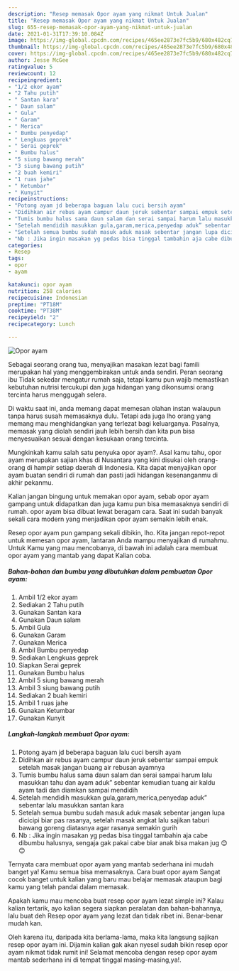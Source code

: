 ```yaml
---
description: "Resep memasak Opor ayam yang nikmat Untuk Jualan"
title: "Resep memasak Opor ayam yang nikmat Untuk Jualan"
slug: 655-resep-memasak-opor-ayam-yang-nikmat-untuk-jualan
date: 2021-01-31T17:39:10.084Z
image: https://img-global.cpcdn.com/recipes/465ee2873e7fc5b9/680x482cq70/opor-ayam-foto-resep-utama.jpg
thumbnail: https://img-global.cpcdn.com/recipes/465ee2873e7fc5b9/680x482cq70/opor-ayam-foto-resep-utama.jpg
cover: https://img-global.cpcdn.com/recipes/465ee2873e7fc5b9/680x482cq70/opor-ayam-foto-resep-utama.jpg
author: Jesse McGee
ratingvalue: 5
reviewcount: 12
recipeingredient:
- "1/2 ekor ayam"
- "2 Tahu putih"
- " Santan kara"
- " Daun salam"
- " Gula"
- " Garam"
- " Merica"
- " Bumbu penyedap"
- " Lengkuas geprek"
- " Serai geprek"
- " Bumbu halus"
- "5 siung bawang merah"
- "3 siung bawang putih"
- "2 buah kemiri"
- "1 ruas jahe"
- " Ketumbar"
- " Kunyit"
recipeinstructions:
- "Potong ayam jd beberapa baguan lalu cuci bersih ayam"
- "Didihkan air rebus ayam campur daun jeruk sebentar sampai empuk setelah masak jangan buang air rebusan ayamnya"
- "Tumis bumbu halus sama daun salam dan serai sampai harum lalu masukkan tahu dan ayam aduk” sebentar kemudian tuang air kaldu ayam tadi dan diamkan sampai mendidih"
- "Setelah mendidih masukkan gula,garam,merica,penyedap aduk” sebentar lalu masukkan santan kara"
- "Setelah semua bumbu sudah masuk aduk masak sebentar jangan lupa dicicipi biar pas rasanya, setelah masak angkat lalu sajikan taburi bawang goreng diatasnya agar rasanya semakin gurih"
- "Nb : Jika ingin masakan yg pedas bisa tinggal tambahin aja cabe dibumbu halusnya, sengaja gak pakai cabe biar anak bisa makan jug 😊😊"
categories:
- Resep
tags:
- opor
- ayam

katakunci: opor ayam 
nutrition: 258 calories
recipecuisine: Indonesian
preptime: "PT18M"
cooktime: "PT38M"
recipeyield: "2"
recipecategory: Lunch

---
```



![Opor ayam](https://img-global.cpcdn.com/recipes/465ee2873e7fc5b9/680x482cq70/opor-ayam-foto-resep-utama.jpg)

Sebagai seorang orang tua, menyajikan masakan lezat bagi famili merupakan hal yang menggembirakan untuk anda sendiri. Peran seorang ibu Tidak sekedar mengatur rumah saja, tetapi kamu pun wajib memastikan kebutuhan nutrisi tercukupi dan juga hidangan yang dikonsumsi orang tercinta harus menggugah selera.

Di waktu  saat ini, anda memang dapat memesan olahan instan walaupun tanpa harus susah memasaknya dulu. Tetapi ada juga lho orang yang memang mau menghidangkan yang terlezat bagi keluarganya. Pasalnya, memasak yang diolah sendiri jauh lebih bersih dan kita pun bisa menyesuaikan sesuai dengan kesukaan orang tercinta. 



Mungkinkah kamu salah satu penyuka opor ayam?. Asal kamu tahu, opor ayam merupakan sajian khas di Nusantara yang kini disukai oleh orang-orang di hampir setiap daerah di Indonesia. Kita dapat menyajikan opor ayam buatan sendiri di rumah dan pasti jadi hidangan kesenanganmu di akhir pekanmu.

Kalian jangan bingung untuk memakan opor ayam, sebab opor ayam gampang untuk didapatkan dan juga kamu pun bisa memasaknya sendiri di rumah. opor ayam bisa dibuat lewat beragam cara. Saat ini sudah banyak sekali cara modern yang menjadikan opor ayam semakin lebih enak.

Resep opor ayam pun gampang sekali dibikin, lho. Kita jangan repot-repot untuk memesan opor ayam, lantaran Anda mampu menyajikan di rumahmu. Untuk Kamu yang mau mencobanya, di bawah ini adalah cara membuat opor ayam yang mantab yang dapat Kalian coba.

<!--inarticleads1-->

##### Bahan-bahan dan bumbu yang dibutuhkan dalam pembuatan Opor ayam:

1. Ambil 1/2 ekor ayam
1. Sediakan 2 Tahu putih
1. Gunakan  Santan kara
1. Gunakan  Daun salam
1. Ambil  Gula
1. Gunakan  Garam
1. Gunakan  Merica
1. Ambil  Bumbu penyedap
1. Sediakan  Lengkuas geprek
1. Siapkan  Serai geprek
1. Gunakan  Bumbu halus
1. Ambil 5 siung bawang merah
1. Ambil 3 siung bawang putih
1. Sediakan 2 buah kemiri
1. Ambil 1 ruas jahe
1. Gunakan  Ketumbar
1. Gunakan  Kunyit




<!--inarticleads2-->

##### Langkah-langkah membuat Opor ayam:

1. Potong ayam jd beberapa baguan lalu cuci bersih ayam
1. Didihkan air rebus ayam campur daun jeruk sebentar sampai empuk setelah masak jangan buang air rebusan ayamnya
1. Tumis bumbu halus sama daun salam dan serai sampai harum lalu masukkan tahu dan ayam aduk” sebentar kemudian tuang air kaldu ayam tadi dan diamkan sampai mendidih
1. Setelah mendidih masukkan gula,garam,merica,penyedap aduk” sebentar lalu masukkan santan kara
1. Setelah semua bumbu sudah masuk aduk masak sebentar jangan lupa dicicipi biar pas rasanya, setelah masak angkat lalu sajikan taburi bawang goreng diatasnya agar rasanya semakin gurih
1. Nb : Jika ingin masakan yg pedas bisa tinggal tambahin aja cabe dibumbu halusnya, sengaja gak pakai cabe biar anak bisa makan jug 😊😊




Ternyata cara membuat opor ayam yang mantab sederhana ini mudah banget ya! Kamu semua bisa memasaknya. Cara buat opor ayam Sangat cocok banget untuk kalian yang baru mau belajar memasak ataupun bagi kamu yang telah pandai dalam memasak.

Apakah kamu mau mencoba buat resep opor ayam lezat simple ini? Kalau kalian tertarik, ayo kalian segera siapkan peralatan dan bahan-bahannya, lalu buat deh Resep opor ayam yang lezat dan tidak ribet ini. Benar-benar mudah kan. 

Oleh karena itu, daripada kita berlama-lama, maka kita langsung sajikan resep opor ayam ini. Dijamin kalian gak akan nyesel sudah bikin resep opor ayam nikmat tidak rumit ini! Selamat mencoba dengan resep opor ayam mantab sederhana ini di tempat tinggal masing-masing,ya!.

